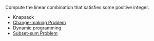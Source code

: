 Compute the linear combination that satisfies some positive integer.

* Knapsack
* [Change-making Problem](http://en.wikipedia.org/wiki/Change-making_problem)
* Dynamic programming
* [Subset-sum Problem](http://en.wikipedia.org/wiki/Subset_sum_problem)
